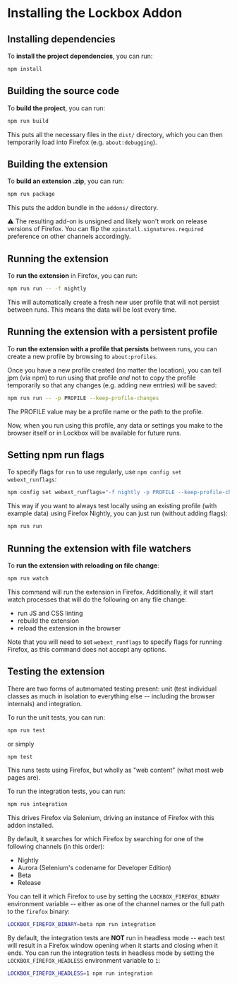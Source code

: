 # Installing the Lockbox Addon

## Installing dependencies

To **install the project dependencies**, you can run:

```sh
npm install
```

## Building the source code

To **build the project**, you can run:

```sh
npm run build
```

This puts all the necessary files in the `dist/` directory, which you can then
temporarily load into Firefox (e.g. `about:debugging`).

## Building the extension

To **build an extension .zip**, you can run:

```sh
npm run package
```

This puts the addon bundle in the `addons/` directory.

:warning: The resulting add-on is unsigned and likely won't work on release
versions of Firefox. You can flip the `xpinstall.signatures.required` preference
on other channels accordingly.

## Running the extension

To **run the extension** in Firefox, you can run:

```sh
npm run run -- -f nightly
```

This will automatically create a fresh new user profile that will not persist
between runs. This means the data will be lost every time.

## Running the extension with a persistent profile

To **run the extension with a profile that persists** between runs, you can
create a new profile by browsing to `about:profiles`.

Once you have a new profile created (no matter the location), you can tell jpm
(via npm) to run using that profile _and_ not to copy the profile temporarily
so that any changes (e.g. adding new entries) will be saved:

```sh
npm run run -- -p PROFILE --keep-profile-changes
```

The PROFILE value may be a profile name or the path to the profile.

Now, when you run using this profile, any data or settings you make to the
browser itself or in Lockbox will be available for future runs.

## Setting npm run flags 

To specify flags for `run` to use regularly, use `npm config set webext_runflags`:

```sh
npm config set webext_runflags="-f nightly -p PROFILE --keep-profile-changes"
```

This way if you want to always test locally using an existing profile (with
example data) using Firefox Nightly, you can just run (without adding flags):

```sh
npm run run
```

## Running the extension with file watchers

To **run the extension with reloading on file change**:

```sh
npm run watch
```

This command will run the extension in Firefox. Additionally, it will start
watch processes that will do the following on any file change:

* run JS and CSS linting
* rebuild the extension
* reload the extension in the browser

Note that you will need to set `webext_runflags` to specify flags for running
Firefox, as this command does not accept any options.

## Testing the extension

There are two forms of autmomated testing present: unit (test individual classes as much in isolation to everything else -- including the browser internals) and integration.

To run the unit tests, you can run:

```sh
npm run test
```

or simply

```sh
npm test
```

This runs tests using Firefox, but wholly as "web content" (what most web pages are).

To run the integration tests, you can run:

```sh
npm run integration
```

This drives Firefox via Selenium, driving an instance of Firefox with this addon installed.

By default, it searches for which Firefox by searching for one of the following channels (in this order):

* Nightly
* Aurora (Selenium's codename for Developer Edition)
* Beta
* Release

You can tell it which Firefox to use by setting the `LOCKBOX_FIREFOX_BINARY` environment variable -- either as one of the channel names or the full path to the `firefox` binary:

```sh
LOCKBOX_FIREFOX_BINARY=beta npm run integration
```

By default, the integration tests are **NOT** run in headless mode -- each test will result in a Firefox window opening when it starts and closing when it ends.  You can run the integration tests in headless mode by setting the `LOCKBOX_FIREFOX_HEADLESS` environment variable to `1`:

```sh
LOCKBOX_FIREFOX_HEADLESS=1 npm run integration
```
